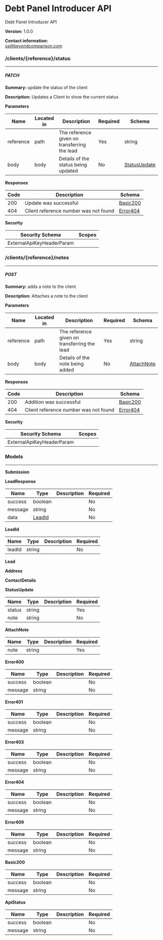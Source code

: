 Debt Panel Introducer API
=========================
Debt Panel Introducer API

**Version:** 1.0.0

**Contact information:**  
ss@beyondcomparison.com  











### /clients/{reference}/status
---
##### ***PATCH***
**Summary:** update the status of the client

**Description:** Updates a Client to show the current status

**Parameters**

| Name | Located in | Description | Required | Schema |
| ---- | ---------- | ----------- | -------- | ---- |
| reference | path | The reference given on transferring the lead | Yes | string |
| body | body | Details of the status being updated | No | [StatusUpdate](#statusUpdate) |

**Responses**

| Code | Description | Schema |
| ---- | ----------- | ------ |
| 200 | Update was successful | [Basic200](#basic200) |
| 404 | Client reference number was not found | [Error404](#error404) |

**Security**

| Security Schema | Scopes |
| --- | --- |
| ExternalApiKeyHeaderParam | |

### /clients/{reference}/notes
---
##### ***POST***
**Summary:** adds a note to the client

**Description:** Attaches a note to the client

**Parameters**

| Name | Located in | Description | Required | Schema |
| ---- | ---------- | ----------- | -------- | ---- |
| reference | path | The reference given on transferring the lead | Yes | string |
| body | body | Details of the note being added | No | [AttachNote](#attachNote) |

**Responses**

| Code | Description | Schema |
| ---- | ----------- | ------ |
| 200 | Addition was successful | [Basic200](#basic200) |
| 404 | Client reference number was not found | [Error404](#error404) |

**Security**

| Security Schema | Scopes |
| --- | --- |
| ExternalApiKeyHeaderParam | |

### Models
---
<a name="submission"></a>**Submission**  


<a name="leadResponse"></a>**LeadResponse**  

| Name | Type | Description | Required |
| ---- | ---- | ----------- | -------- |
| success | boolean |  | No |
| message | string |  | No |
| data | [LeadId](#leadId) |  | No |
<a name="leadId"></a>**LeadId**  

| Name | Type | Description | Required |
| ---- | ---- | ----------- | -------- |
| leadId | string |  | No |
<a name="lead"></a>**Lead**  


<a name="address"></a>**Address**  


<a name="contactDetails"></a>**ContactDetails**  


<a name="statusUpdate"></a>**StatusUpdate**  

| Name | Type | Description | Required |
| ---- | ---- | ----------- | -------- |
| status | string |  | Yes |
| note | string |  | No |
<a name="attachNote"></a>**AttachNote**  

| Name | Type | Description | Required |
| ---- | ---- | ----------- | -------- |
| note | string |  | Yes |
<a name="error400"></a>**Error400**  

| Name | Type | Description | Required |
| ---- | ---- | ----------- | -------- |
| success | boolean |  | No |
| message | string |  | No |
<a name="error401"></a>**Error401**  

| Name | Type | Description | Required |
| ---- | ---- | ----------- | -------- |
| success | boolean |  | No |
| message | string |  | No |
<a name="error403"></a>**Error403**  

| Name | Type | Description | Required |
| ---- | ---- | ----------- | -------- |
| success | boolean |  | No |
| message | string |  | No |
<a name="error404"></a>**Error404**  

| Name | Type | Description | Required |
| ---- | ---- | ----------- | -------- |
| success | boolean |  | No |
| message | string |  | No |
<a name="error409"></a>**Error409**  

| Name | Type | Description | Required |
| ---- | ---- | ----------- | -------- |
| success | boolean |  | No |
| message | string |  | No |
<a name="basic200"></a>**Basic200**  

| Name | Type | Description | Required |
| ---- | ---- | ----------- | -------- |
| success | boolean |  | No |
| message | string |  | No |
<a name="apiStatus"></a>**ApiStatus**  

| Name | Type | Description | Required |
| ---- | ---- | ----------- | -------- |
| success | boolean |  | No |
| message | string |  | No |